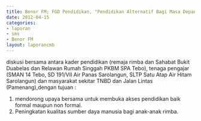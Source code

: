 ```yaml
---	
title: Benor FM; FGD Pendidikan, "Pendidikan Alternatif Bagi Masa Depan Orang Rimba"
date: 2012-04-15
categories:	
- laporan
- sms
- Benor FM
layout: laporancmb	
---	
```


diskusi bersama antara kader pendidikan (remaja rimba dan Sahabat Bukit Duabelas dan Relawan Rumah Singgah PKBM SPA Tebo), tenaga pengajar (SMAN 14 Tebo, SD 191/VII Air Panas Sarolangun, SLTP Satu Atap Air Hitam Sarolangun) dan masyarakat sekitar TNBD dan Jalan Lintas (Pamenang),dengan tujuan :
1. mendorong upaya bersama untuk membuka akses pendidikan baik formal maupun non formal.
2. Peningkatan kualitas sumber daya manusia bagi anak-anak rimba.
